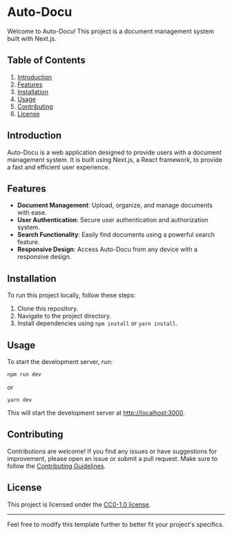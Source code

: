 # Auto-Docu

Welcome to Auto-Docu! This project is a document management system built with Next.js.

## Table of Contents
1. [Introduction](#introduction)
2. [Features](#features)
3. [Installation](#installation)
4. [Usage](#usage)
5. [Contributing](#contributing)
6. [License](#license)

## Introduction
Auto-Docu is a web application designed to provide users with a document management system. It is built using Next.js, a React framework, to provide a fast and efficient user experience.

## Features
- **Document Management**: Upload, organize, and manage documents with ease.
- **User Authentication**: Secure user authentication and authorization system.
- **Search Functionality**: Easily find documents using a powerful search feature.
- **Responsive Design**: Access Auto-Docu from any device with a responsive design.

## Installation
To run this project locally, follow these steps:
1. Clone this repository.
2. Navigate to the project directory.
3. Install dependencies using `npm install` or `yarn install`.

## Usage
To start the development server, run:
```
npm run dev
```
or
```
yarn dev
```
This will start the development server at [http://localhost:3000](http://localhost:3000).

## Contributing
Contributions are welcome! If you find any issues or have suggestions for improvement, please open an issue or submit a pull request. Make sure to follow the [Contributing Guidelines](CONTRIBUTING.md).

## License
This project is licensed under the [CC0-1.0 license](LICENSE).

---

Feel free to modify this template further to better fit your project's specifics.